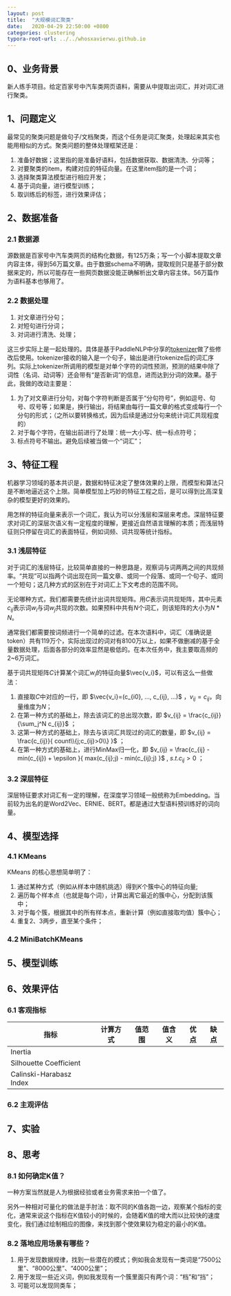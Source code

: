 ```yaml
---
layout: post
title:  "大规模词汇聚类"
date:   2020-04-29 22:50:00 +0800
categories: clustering
typora-root-url: ../../whosxavierwu.github.io
---
```


## 0、业务背景

新人练手项目。给定百家号中汽车类网页语料，需要从中提取出词汇，并对词汇进行聚类。

## 1、问题定义

最常见的聚类问题是做句子/文档聚类，而这个任务是词汇聚类，处理起来其实也能用相似的方式。聚类问题的整体处理框架还是：

1. 准备好数据；这里指的是准备好语料，包括数据获取、数据清洗、分词等；
2. 对要聚类的item，构建对应的特征向量。在这里item指的是一个词；
3. 选择聚类算法模型进行相应开发；
4. 基于词向量，进行模型训练；
5. 取训练后的标签，进行效果评估；

## 2、数据准备

### 2.1 数据源

源数据是百家号中汽车类网页的结构化数据，有125万条；写一个小脚本提取文章内容主体，得到56万篇文章。由于数据schema不明确，提取规则只是基于部分数据来定的，所以可能存在一些网页数据没能正确解析出文章内容主体。56万篇作为语料基本也够用了。

### 2.2 数据处理

1. 对文章进行分句；
2. 对短句进行分词；
3. 对词进行清洗、处理；

这三步实际上是一起处理的。具体是基于PaddleNLP中分享的[tokenizer](https://github.com/PaddlePaddle/models/tree/develop/PaddleNLP/shared_modules/preprocess/tokenizer)做了些修改后使用。tokenizer接收的输入是一个句子，输出是进行tokenize后的词汇序列。实际上tokenizer所调用的模型是对单个字符的词性预测，预测的结果中除了词性（名词、动词等）还会带有“是否新词”的信息，进而达到分词的效果。基于此，我做的改动主要是：

1. 为了对文章进行分句，对每个字符判断是否属于“分句符号”，例如逗号、句号、叹号等；如果是，换行输出，将结果由每行一篇文章的格式变成每行一个分句的形式；（之所以要转换格式，因为后续是通过分句来统计词汇共现程度的）
2. 对于每个字符，在输出前进行了处理：统一大小写、统一标点符号；
3. 标点符号不输出。避免后续被当做一个“词汇”；

## 3、特征工程

机器学习领域的基本共识是，数据和特征决定了整体效果的上限，而模型和算法只是不断地逼近这个上限。简单模型加上巧妙的特征工程之后，是可以得到比高深复杂的模型更好的效果的。

用怎样的特征向量来表示一个词汇，我认为可以分浅层和深层来考虑。深层特征要求对词汇的深层次语义有一定程度的理解，更接近自然语言理解的本质；而浅层特征则只停留在词汇的表面特征，例如词频、词共现等统计指标。

### 3.1 浅层特征

对于词汇的浅层特征，比较简单直接的一种思路是，观察词与词两两之间的共现频率。“共现”可以指两个词出现在同一篇文章、或同一个段落、或同一个句子、或同一个短句；这几种方式的区别在于对词汇上下文考虑的范围不同。

无论哪种方式，我们都需要先统计出词共现矩阵。用$C$表示词共现矩阵，其中元素$c_{ij}$表示词$w_i$与词$w_j$共现的次数。如果预料中共有$N$个词汇，则该矩阵的大小为$N*N$。

通常我们都需要按词频进行一个简单的过滤。在本次语料中，词汇（准确说是token）共有119万个，实际出现过的词对有8100万以上，如果不做删减的基于全量数据处理，后面各部分的效率显然是极低的。在本次任务中，我主要取高频的2~6万词汇。

基于词共现矩阵$C$计算某个词汇$w_i$的特征向量$\vec{v_i}$，可以有这么一些做法：

1. 直接取$C$中对应的一行，即 $\vec{v_i}=(c_{i0}, ..., c_{ij}, ...)$ ，$v_{ij}=c_{ij}$，向量维度为$N$；
2. 在第一种方式的基础上，除去该词汇的总出现次数，即 $v_{ij} = \frac{c_{ij}}{\sum_j^N c_{ij}}$ ；
3. 这第一种方式的基础上，除去与该词汇共现过的词汇的数量，即 $v_{ij} = \frac{c_{ij}}{ count\\{j;c_{ij}>0\\} }$ ；
4. 在第一种方式的基础上，进行MinMax归一化，即 $v_{ij} = \frac{c_{ij} - min(c_{ij}) + \epsilon }{ max(c_{ij};j) - min(c_{ij};j) }$ , $s.t. c_{ij}>0$ ；

### 3.2 深层特征

深层特征要求对词汇有一定的理解，在深度学习领域一般统称为Embedding。当前较为出名的是Word2Vec、ERNIE、BERT。都是通过大型语料预训练好的词向量。

## 4、模型选择

### 4.1 KMeans

KMeans 的核心思想简单明了：

1. 通过某种方式（例如从样本中随机挑选）得到$K$个簇中心的特征向量;
2. 遍历每个样本点（也就是每个词），计算出离它最近的簇中心，分配到该簇中；
3. 对于每个簇，根据其中的所有样本点，重新计算（例如直接取均值）簇中心；
4. 重复2、3两步，直至某个条件；

### 4.2 MiniBatchKMeans

## 5、模型训练

## 6、效果评估

### 6.1 客观指标

|指标|计算方式|值范围|值含义|优点|缺点|
|-----|------|---------|---------|-----|-----|
|Inertia|  |  |  |  |  |
|Silhouette Coefficient|  |  |  |  |  |
|Calinski-Harabasz Index|  |  |  |  |  |

### 6.2 主观评估

## 7、实验

## 8、思考

### 8.1 如何确定K值？

一种方案当然就是人为根据经验或者业务需求来拍一个值了。

另外一种相对可量化的做法是手肘法：取不同的K值各跑一边，观察某个指标的变化，通常来说这个指标在K值较小的时候的，会随着K值的增大而以比较快的速度变化，我们通过绘制相应的图像，来找到那个使效果较为稳定的最小的K值。

### 8.2 落地应用场景有哪些？

1. 用于发现数据规律，找到一些潜在的模式；例如我会发现有一类词是“7500公里”、“8000公里”、“4000公里”；
2. 用于发现一些近义词，例如我发现有一个簇里面只有两个词：“档”和“挡”；
3. 可能可以发现同类车；
